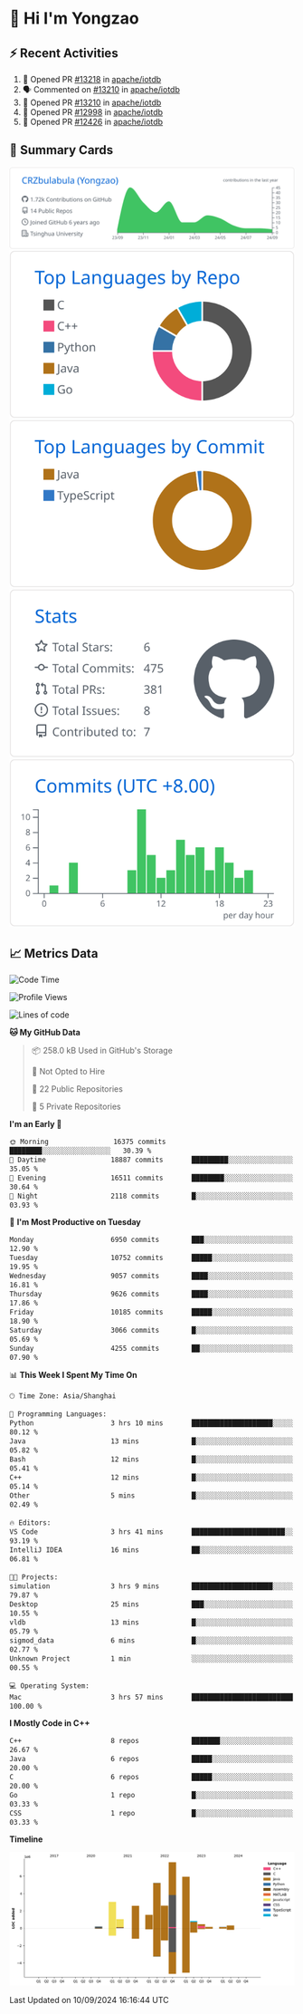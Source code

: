 # 👋 Hi I'm Yongzao

## ⚡ Recent Activities
<!--START_SECTION:activity-->
1. 💪 Opened PR [#13218](https://github.com/apache/iotdb/pull/13218) in [apache/iotdb](https://github.com/apache/iotdb)
2. 🗣 Commented on [#13210](https://github.com/apache/iotdb/pull/13210#issuecomment-2294850976) in [apache/iotdb](https://github.com/apache/iotdb)
3. 💪 Opened PR [#13210](https://github.com/apache/iotdb/pull/13210) in [apache/iotdb](https://github.com/apache/iotdb)
4. 💪 Opened PR [#12998](https://github.com/apache/iotdb/pull/12998) in [apache/iotdb](https://github.com/apache/iotdb)
5. 💪 Opened PR [#12426](https://github.com/apache/iotdb/pull/12426) in [apache/iotdb](https://github.com/apache/iotdb)
<!--END_SECTION:activity-->

## 🎑 Summary Cards

[![](https://raw.githubusercontent.com/CRZbulabula/CRZbulabula/main/profile-summary-card-output/github/0-profile-details.svg)](https://github.com/vn7n24fzkq/github-profile-summary-cards)
[![](https://raw.githubusercontent.com/CRZbulabula/CRZbulabula/main/profile-summary-card-output/github/1-repos-per-language.svg)](https://github.com/vn7n24fzkq/github-profile-summary-cards) [![](https://raw.githubusercontent.com/CRZbulabula/CRZbulabula/main/profile-summary-card-output/github/2-most-commit-language.svg)](https://github.com/vn7n24fzkq/github-profile-summary-cards)
[![](https://raw.githubusercontent.com/CRZbulabula/CRZbulabula/main/profile-summary-card-output/github/3-stats.svg)](https://github.com/vn7n24fzkq/github-profile-summary-cards) [![](https://raw.githubusercontent.com/CRZbulabula/CRZbulabula/main/profile-summary-card-output/github/4-productive-time.svg)](https://github.com/vn7n24fzkq/github-profile-summary-cards)

## 📈 Metrics Data

<!--START_SECTION:waka-->
![Code Time](http://img.shields.io/badge/Code%20Time-678%20hrs%2059%20mins-blue)

![Profile Views](http://img.shields.io/badge/Profile%20Views-25-blue)

![Lines of code](https://img.shields.io/badge/From%20Hello%20World%20I%27ve%20Written-31.5%20million%20lines%20of%20code-blue)

**🐱 My GitHub Data** 

> 📦 258.0 kB Used in GitHub's Storage 
 > 
> 🚫 Not Opted to Hire
 > 
> 📜 22 Public Repositories 
 > 
> 🔑 5 Private Repositories 
 > 
**I'm an Early 🐤** 

```text
🌞 Morning                16375 commits       ████████░░░░░░░░░░░░░░░░░   30.39 % 
🌆 Daytime                18887 commits       █████████░░░░░░░░░░░░░░░░   35.05 % 
🌃 Evening                16511 commits       ████████░░░░░░░░░░░░░░░░░   30.64 % 
🌙 Night                  2118 commits        █░░░░░░░░░░░░░░░░░░░░░░░░   03.93 % 
```
📅 **I'm Most Productive on Tuesday** 

```text
Monday                   6950 commits        ███░░░░░░░░░░░░░░░░░░░░░░   12.90 % 
Tuesday                  10752 commits       █████░░░░░░░░░░░░░░░░░░░░   19.95 % 
Wednesday                9057 commits        ████░░░░░░░░░░░░░░░░░░░░░   16.81 % 
Thursday                 9626 commits        ████░░░░░░░░░░░░░░░░░░░░░   17.86 % 
Friday                   10185 commits       █████░░░░░░░░░░░░░░░░░░░░   18.90 % 
Saturday                 3066 commits        █░░░░░░░░░░░░░░░░░░░░░░░░   05.69 % 
Sunday                   4255 commits        ██░░░░░░░░░░░░░░░░░░░░░░░   07.90 % 
```


📊 **This Week I Spent My Time On** 

```text
🕑︎ Time Zone: Asia/Shanghai

💬 Programming Languages: 
Python                   3 hrs 10 mins       ████████████████████░░░░░   80.12 % 
Java                     13 mins             █░░░░░░░░░░░░░░░░░░░░░░░░   05.82 % 
Bash                     12 mins             █░░░░░░░░░░░░░░░░░░░░░░░░   05.41 % 
C++                      12 mins             █░░░░░░░░░░░░░░░░░░░░░░░░   05.14 % 
Other                    5 mins              █░░░░░░░░░░░░░░░░░░░░░░░░   02.49 % 

🔥 Editors: 
VS Code                  3 hrs 41 mins       ███████████████████████░░   93.19 % 
IntelliJ IDEA            16 mins             ██░░░░░░░░░░░░░░░░░░░░░░░   06.81 % 

🐱‍💻 Projects: 
simulation               3 hrs 9 mins        ████████████████████░░░░░   79.87 % 
Desktop                  25 mins             ███░░░░░░░░░░░░░░░░░░░░░░   10.55 % 
vldb                     13 mins             █░░░░░░░░░░░░░░░░░░░░░░░░   05.79 % 
sigmod_data              6 mins              █░░░░░░░░░░░░░░░░░░░░░░░░   02.77 % 
Unknown Project          1 min               ░░░░░░░░░░░░░░░░░░░░░░░░░   00.55 % 

💻 Operating System: 
Mac                      3 hrs 57 mins       █████████████████████████   100.00 % 
```

**I Mostly Code in C++** 

```text
C++                      8 repos             ███████░░░░░░░░░░░░░░░░░░   26.67 % 
Java                     6 repos             █████░░░░░░░░░░░░░░░░░░░░   20.00 % 
C                        6 repos             █████░░░░░░░░░░░░░░░░░░░░   20.00 % 
Go                       1 repo              █░░░░░░░░░░░░░░░░░░░░░░░░   03.33 % 
CSS                      1 repo              █░░░░░░░░░░░░░░░░░░░░░░░░   03.33 % 
```



**Timeline**

![Lines of Code chart](https://raw.githubusercontent.com/CRZbulabula/CRZbulabula/main/assets/bar_graph.png)


 Last Updated on 10/09/2024 16:16:44 UTC
<!--END_SECTION:waka-->

